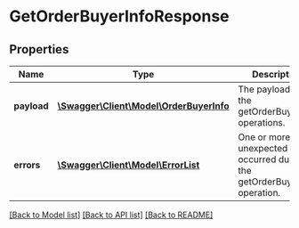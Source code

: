 # GetOrderBuyerInfoResponse

## Properties
Name | Type | Description | Notes
------------ | ------------- | ------------- | -------------
**payload** | [**\Swagger\Client\Model\OrderBuyerInfo**](OrderBuyerInfo.md) | The payload for the getOrderBuyerInfo operations. | [optional] 
**errors** | [**\Swagger\Client\Model\ErrorList**](ErrorList.md) | One or more unexpected errors occurred during the getOrderBuyerInfo operation. | [optional] 

[[Back to Model list]](../README.md#documentation-for-models) [[Back to API list]](../README.md#documentation-for-api-endpoints) [[Back to README]](../README.md)


